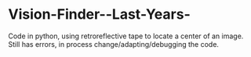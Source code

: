 Vision-Finder--Last-Years-
==========================

Code in python, using retroreflective tape to locate a center of an image. Still has errors, in process change/adapting/debugging the code.
